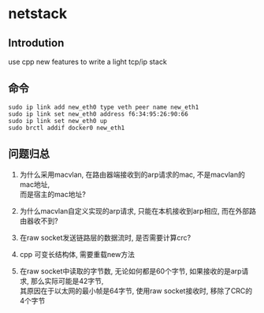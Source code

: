 # netstack

## Introdution

use cpp new features to write a light tcp/ip stack

## 命令

``` shell
sudo ip link add new_eth0 type veth peer name new_eth1
sudo ip link set new_eth0 address f6:34:95:26:90:66
sudo ip link set new_eth0 up
sudo brctl addif docker0 new_eth1
```

## 问题归总

1. 为什么采用macvlan, 在路由器端接收到的arp请求的mac, 不是macvlan的mac地址,  
而是宿主的mac地址?  

2. 为什么macvlan自定义实现的arp请求, 只能在本机接收到arp相应, 而在外部路由器收不到?  

3. 在raw socket发送链路层的数据流时, 是否需要计算crc?  

4. cpp 可变长结构体, 需要重载new方法

5. 在raw socket中读取的字节数, 无论如何都是60个字节, 如果接收的是arp请求, 那么实际可能是42字节,  
其原因在于以太网的最小帧是64字节, 使用raw socket接收时, 移除了CRC的4个字节
